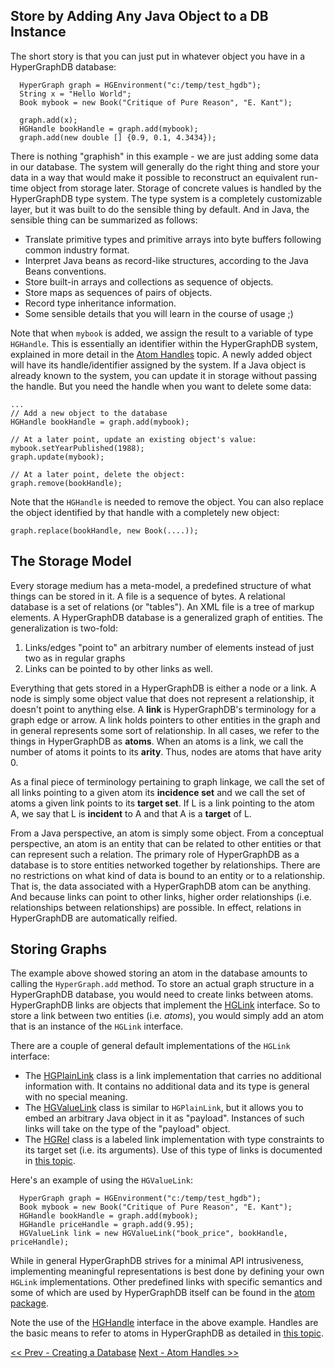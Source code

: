 ## Store by Adding Any Java Object to a DB Instance ##

The short story is that you can just put in whatever object you have in a HyperGraphDB database:
```
  HyperGraph graph = HGEnvironment("c:/temp/test_hgdb");
  String x = "Hello World";
  Book mybook = new Book("Critique of Pure Reason", "E. Kant");
  
  graph.add(x);
  HGHandle bookHandle = graph.add(mybook);
  graph.add(new double [] {0.9, 0.1, 4.3434});
```

There is nothing "graphish" in this example - we are just adding some data in our database. The system will generally do the right thing and store your data in a way that would make it possible to reconstruct an equivalent run-time object from storage later. Storage of concrete values is handled by the HyperGraphDB type system. The type system is a completely customizable layer, but it was built to do the sensible thing by default. And in Java, the sensible thing can be summarized as follows:

  * Translate primitive types and primitive arrays into byte buffers following common industry format.
  * Interpret Java beans as record-like structures, according to the Java Beans conventions.
  * Store built-in arrays and collections as sequence of objects.
  * Store maps as sequences of pairs of objects.
  * Record type inheritance information.
  * Some sensible details that you will learn in the course of usage ;)

Note that when `mybook` is added, we assign the result to a variable of type `HGHandle`. This is essentially an identifier within the HyperGraphDB system, explained in more detail in the [Atom Handles](IntroHGHandles.md) topic. A newly added object will have its handle/identifier assigned by the system. If a Java object is already known to the system, you can update it in storage without passing the handle. But you need the handle when you want to delete some data:

```
...
// Add a new object to the database
HGHandle bookHandle = graph.add(mybook);

// At a later point, update an existing object's value:
mybook.setYearPublished(1988);
graph.update(mybook);

// At a later point, delete the object:
graph.remove(bookHandle);
```

Note that the `HGHandle` is needed to remove the object. You can also replace the object identified by that handle with a completely new object:

```
graph.replace(bookHandle, new Book(....));
```

## The Storage Model ##

Every storage medium has a meta-model, a predefined structure of what things can be stored in it. A file is a sequence of bytes. A relational database is a set of relations (or "tables"). An XML file is a tree of markup elements. A HyperGraphDB database is a generalized graph of entities. The generalization is two-fold:

  1. Links/edges "point to" an arbitrary number of elements instead of just two as in regular graphs
  1. Links can be pointed to by other links as well.

Everything that gets stored in a HyperGraphDB is either a node or a link. A node is simply some object value that does not represent a relationship, it doesn't point to anything else. A **link** is HyperGraphDB's terminology for a graph edge or arrow. A link holds pointers to other entities in the graph and in general represents some sort of relationship. In all cases, we refer to the things in HyperGraphDB as **atoms**. When an atoms is a link, we call the number of atoms it points to its **arity**. Thus, nodes are atoms that have arity 0.

As a final piece of terminology pertaining to graph linkage, we call the set of all links pointing to a given atom its **incidence set** and we call the set of atoms a given link points to its **target set**. If L is a link pointing to the atom A, we say that L is **incident** to A and that A is a **target** of L.

From a Java perspective, an atom is simply some object. From a conceptual perspective, an atom is an entity that can be related to other entities or that can represent such a relation.  The primary role of HyperGraphDB as a database is to store entities networked together by relationships. There are no restrictions on what kind of data is bound to an entity or to a relationship. That is, the data associated with a HyperGraphDB atom can be anything. And because links can point to other links, higher order relationships (i.e. relationships between relationships) are possible. In effect, relations in HyperGraphDB are automatically reified.

## Storing Graphs ##

The example above showed storing an atom in the database amounts to calling the `HyperGraph.add` method. To store an actual graph structure in a HyperGraphDB database, you would need to create links between atoms. HyperGraphDB links are objects that implement the [HGLink](http://www.kobrix.com/javadocs/hgcore/org/hypergraphdb/HGLink.html) interface. So to store a link between two entities (i.e. _atoms_), you would simply add an atom that is an instance of the `HGLink` interface.

There are a couple of general default implementations of the `HGLink` interface:

  * The [HGPlainLink](http://www.kobrix.com/javadocs/hgcore/org/hypergraphdb/HGPlainLink.html) class is a link implementation that carries no additional information with. It contains no additional data and its type is general with no special meaning.
  * The [HGValueLink](http://www.kobrix.com/javadocs/hgcore/org/hypergraphdb/HGValueLink.html) class is similar to `HGPlainLink`, but it allows you to embed an arbitrary Java object in it as "payload". Instances of such links will take on the type of the "payload" object.
  * The [HGRel](http://www.kobrix.com/javadocs/hgcore/org/hypergraphdb/atom/HGRel.html) class is a labeled link implementation with type constraints to its target set (i.e. its arguments). Use of this type of links is documented in [this topic](RefLabeledRelations.md).

Here's an example of using the `HGValueLink`:

```
  HyperGraph graph = HGEnvironment("c:/temp/test_hgdb");
  Book mybook = new Book("Critique of Pure Reason", "E. Kant");  
  HGHandle bookHandle = graph.add(mybook);
  HGHandle priceHandle = graph.add(9.95);
  HGValueLink link = new HGValueLink("book_price", bookHandle, priceHandle);
```

While in general HyperGraphDB strives for a minimal API intrusiveness, implementing meaningful representations is best done by defining your own `HGLink` implementations. Other predefined links with specific semantics and some of which are used by HyperGraphDB itself can be found in the [atom package](http://www.kobrix.com/javadocs/hgcore/org/hypergraphdb/atom/index.html).

Note the use of the [HGHandle](http://www.kobrix.com/javadocs/hgcore/org/hypergraphdb/HGHandle.html) interface in the above example. Handles are the basic means to refer to atoms in HyperGraphDB as detailed in [this topic](IntroHGHandles.md).

[<< Prev - Creating a Database](IntroDBCreate.md)  [Next - Atom Handles >>](IntroHGHandles.md)